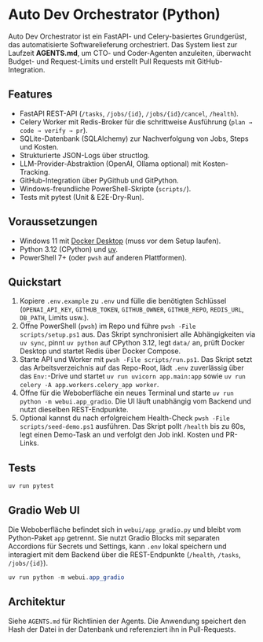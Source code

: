 # Auto Dev Orchestrator (Python)

Auto Dev Orchestrator ist ein FastAPI- und Celery-basiertes Grundgerüst, das automatisierte Softwarelieferung orchestriert. Das System liest zur Laufzeit **AGENTS.md**, um CTO- und Coder-Agenten anzuleiten, überwacht Budget- und Request-Limits und erstellt Pull Requests mit GitHub-Integration.

## Features
- FastAPI REST-API (`/tasks`, `/jobs/{id}`, `/jobs/{id}/cancel`, `/health`).
- Celery Worker mit Redis-Broker für die schrittweise Ausführung (`plan → code → verify → pr`).
- SQLite-Datenbank (SQLAlchemy) zur Nachverfolgung von Jobs, Steps und Kosten.
- Strukturierte JSON-Logs über structlog.
- LLM-Provider-Abstraktion (OpenAI, Ollama optional) mit Kosten-Tracking.
- GitHub-Integration über PyGithub und GitPython.
- Windows-freundliche PowerShell-Skripte (`scripts/`).
- Tests mit pytest (Unit & E2E-Dry-Run).

## Voraussetzungen
- Windows 11 mit [Docker Desktop](https://www.docker.com/products/docker-desktop/) (muss vor dem Setup laufen).
- Python 3.12 (CPython) und [uv](https://docs.astral.sh/uv/).
- PowerShell 7+ (oder `pwsh` auf anderen Plattformen).

## Quickstart
1. Kopiere `.env.example` zu `.env` und fülle die benötigten Schlüssel (`OPENAI_API_KEY`, `GITHUB_TOKEN`, `GITHUB_OWNER`, `GITHUB_REPO`, `REDIS_URL`, `DB_PATH`, Limits usw.).
2. Öffne PowerShell (`pwsh`) im Repo und führe `pwsh -File scripts/setup.ps1` aus. Das Skript synchronisiert alle Abhängigkeiten via `uv sync`, pinnt `uv python` auf CPython 3.12, legt `data/` an, prüft Docker Desktop und startet Redis über Docker Compose.
3. Starte API und Worker mit `pwsh -File scripts/run.ps1`. Das Skript setzt das Arbeitsverzeichnis auf das Repo-Root, lädt `.env` zuverlässig über das `Env:`-Drive und startet `uv run uvicorn app.main:app` sowie `uv run celery -A app.workers.celery_app worker`.
4. Öffne für die Weboberfläche ein neues Terminal und starte `uv run python -m webui.app_gradio`. Die UI läuft unabhängig vom Backend und nutzt dieselben REST-Endpunkte.
5. Optional kannst du nach erfolgreichem Health-Check `pwsh -File scripts/seed-demo.ps1` ausführen. Das Skript pollt `/health` bis zu 60s, legt einen Demo-Task an und verfolgt den Job inkl. Kosten und PR-Links.

## Tests
```powershell
uv run pytest
```

## Gradio Web UI
Die Weboberfläche befindet sich in `webui/app_gradio.py` und bleibt vom Python-Paket `app` getrennt. Sie nutzt Gradio Blocks mit separaten Accordions für Secrets und Settings, kann `.env` lokal speichern und interagiert mit dem Backend über die REST-Endpunkte (`/health`, `/tasks`, `/jobs/{id}`).

```powershell
uv run python -m webui.app_gradio
```

## Architektur
Siehe `AGENTS.md` für Richtlinien der Agents. Die Anwendung speichert den Hash der Datei in der Datenbank und referenziert ihn in Pull-Requests.
